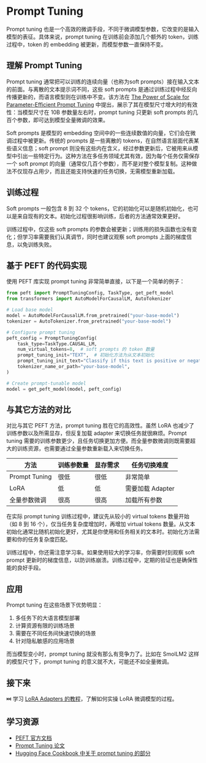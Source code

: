 # Prompt Tuning

Prompt tuning 也是一个高效的微调手段，不同于微调模型参数，它改变的是输入模型的表征。具体来说，prompt tuning 在训练前会添加几个额外的 token，训练过程中，token 的 embedding 被更新，而模型参数一直保持不变。

## 理解 Prompt Tuning

Prompt tuning 通常把可以训练的连续向量（也称为soft prompts）接在输入文本的前面。与离散的文本提示词不同，这些 soft prompts 是通过训练过程中经反向传播更新的，而语言模型则在训练中不变。该方法在 [The Power of Scale for Parameter-Efficient Prompt Tuning](https://arxiv.org/abs/2104.08691) 中提出，展示了其在模型尺寸增大时的有效性：当模型尺寸在 10B 参数量左右时，prompt tuning 只更新 soft prompts 的几百个参数，即可达到模型全量微调的效果。

Soft prompts 是模型的 embedding 空间中的一些连续数值的向量，它们会在微调过程中被更新。传统的 prompts 是一些离散的 tokens，在自然语言层面代表某些语义信息；soft prompt 则没有这些内在含义，经过参数更新后，它被用来从模型中引出一些特定行为。这种方法在多任务领域尤其有效，因为每个任务仅需保存一个 soft prompt 的向量（通常仅几百个参数），而不是对整个模型复制。这种做法不仅现存占用少，而且还能支持快速的任务切换，无需模型重新加载。

## 训练过程

Soft prompts 一般包含 8 到 32 个 tokens，它的初始化可以是随机初始化，也可以是来自现有的文本。初始化过程很影响训练，后者的方法通常效果更好。

训练过程中，仅这些 soft prompts 的参数会被更新；训练用的损失函数也没有变化；但学习率需要我们认真调节，同时也建议观察 soft prompts 上面的梯度信息，以免训练失败。

## 基于 PEFT 的代码实现

使用 PEFT 库实现 prompt tuning 非常简单直接，以下是一个简单的例子：

```python
from peft import PromptTuningConfig, TaskType, get_peft_model
from transformers import AutoModelForCausalLM, AutoTokenizer

# Load base model
model = AutoModelForCausalLM.from_pretrained("your-base-model")
tokenizer = AutoTokenizer.from_pretrained("your-base-model")

# Configure prompt tuning
peft_config = PromptTuningConfig(
    task_type=TaskType.CAUSAL_LM,
    num_virtual_tokens=8,  # soft prompts 的 token 数量
    prompt_tuning_init="TEXT",  # 初始化方法为从文本初始化
    prompt_tuning_init_text="Classify if this text is positive or negative:",
    tokenizer_name_or_path="your-base-model",
)

# Create prompt-tunable model
model = get_peft_model(model, peft_config)
```

## 与其它方法的对比

对比与其它 PEFT 方法，prompt tuning 胜在它的高效性。虽然 LoRA 也减少了训练参数以及所需显存，但反复加载 adapter 来切换任务就很麻烦。Prompt tuning 需要的训练参数更少，且任务切换更加方便。而全量参数微调则既需要超大的训练资源，也需要通过全量参数重新载入来切换任务。

| 方法 | 训练参数量 | 显存需求 | 任务切换难度 |
|--------|------------|---------|----------------|
| Prompt Tuning | 很低 | 很低 | 非常简单 |
| LoRA | 低 | 低 | 需要加载 Adapter |
| 全量参数微调 | 很高 | 很高 | 加载所有参数 |

在实际 prompt tuning 训练过程中，建议先从较小的 virtual tokens 数量开始（如 8 到 16 个），仅当任务复杂度增加时，再增加 virtual tokens 数量。从文本初始化通常比随机初始化更好，尤其是你使用和任务相关的文本时。初始化方法需要和你的任务复杂度匹配。

训练过程中，你还需注意学习率。如果使用较大的学习率，你需要时刻观察 soft prompt 更新时的梯度信息，以防训练崩溃。训练过程中，定期的验证也是确保性能的良好手段。

## 应用

Prompt tuning 在这些场景下优势明显：

1. 多任务下的大语言模型部署
2. 计算资源有限的训练场景
3. 需要在不同任务间快速切换的场景
4. 针对隐私敏感的应用场景

而当模型变小时，prompt tuning 就没有那么有竞争力了。比如在 SmolLM2 这样的模型尺寸下，prompt tuning 的意义就不大，可能还不如全量微调。

## 接下来

⏭️ 学习 [LoRA Adapters 的教程](./notebooks/finetune_sft_peft.ipynb)，了解如何实操 LoRA 微调模型的过程。

## 学习资源
- [PEFT 官方文档](https://huggingface.co/docs/peft)
- [Prompt Tuning 论文](https://arxiv.org/abs/2104.08691)
- [Hugging Face Cookbook 中关于 prompt tuning 的部分](https://huggingface.co/learn/cookbook/prompt_tuning_peft)

